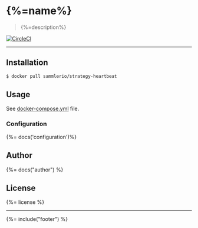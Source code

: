 # {%=name%}

> {%=description%}

[![CircleCI](https://img.shields.io/circleci/project/github/sammler/strategy-heartbeat.svg)](https://circleci.com/gh/sammler/strategy-heartbeat)


---

## Installation

```sh
$ docker pull sammlerio/strategy-heartbeat
```

## Usage

See [docker-compose.yml](./docker-compose.yml) file.

### Configuration

{%= docs('configuration')%}

## Author
{%= docs("author") %}

## License
{%= license %}

***

{%= include("footer") %}
